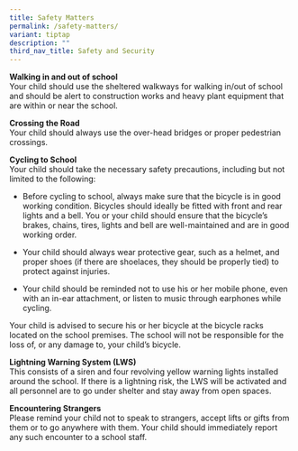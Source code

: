 ```yaml
---
title: Safety Matters
permalink: /safety-matters/
variant: tiptap
description: ""
third_nav_title: Safety and Security
---
```

<p><strong>Walking in and out of school</strong>
<br>Your child should use the sheltered walkways for walking in/out of school
and should be alert to construction works and heavy plant equipment that
are within or near the school.</p>
<p></p>
<p><strong>Crossing the Road</strong>
<br>Your child should always use the over-head bridges or proper pedestrian
crossings.</p>
<p></p>
<p><strong>Cycling to School</strong>
<br>Your child should take the necessary safety precautions, including but
not limited to the following:</p>
<ul data-tight="true" class="tight">
<li>
<p>Before cycling to school, always make sure that the bicycle is in good
working condition. Bicycles should ideally be fitted with front and rear
lights and a bell. You or your child should ensure that the bicycle’s brakes,
chains, tires, lights and bell are well-maintained and are in good working
order.</p>
</li>
<li>
<p>Your child should always wear protective gear, such as a helmet, and proper
shoes (if there are shoelaces, they should be properly tied) to protect
against injuries.</p>
</li>
<li>
<p>Your child should be reminded not to use his or her mobile phone, even
with an in-ear attachment, or listen to music through earphones while cycling.</p>
</li>
</ul>
<p>Your child is advised to secure his or her bicycle at the bicycle racks
located on the school premises. The school will not be responsible for
the loss of, or any damage to, your child’s bicycle.</p>
<p></p>
<p><strong>Lightning Warning System (LWS)</strong>
<br>This consists of a siren and four revolving yellow warning lights installed
around the school. If there is a lightning risk, the LWS will be activated
and all personnel are to go under shelter and stay away from open spaces.</p>
<p></p>
<p><strong>Encountering Strangers</strong>
<br>Please remind your child not to speak to strangers, accept lifts or gifts
from them or to go anywhere with them. Your child should immediately report
any such encounter to a school staff.</p>
